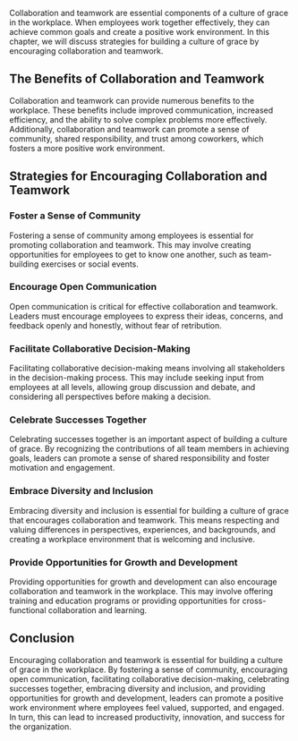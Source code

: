
Collaboration and teamwork are essential components of a culture of grace in the workplace. When employees work together effectively, they can achieve common goals and create a positive work environment. In this chapter, we will discuss strategies for building a culture of grace by encouraging collaboration and teamwork.

The Benefits of Collaboration and Teamwork
------------------------------------------

Collaboration and teamwork can provide numerous benefits to the workplace. These benefits include improved communication, increased efficiency, and the ability to solve complex problems more effectively. Additionally, collaboration and teamwork can promote a sense of community, shared responsibility, and trust among coworkers, which fosters a more positive work environment.

Strategies for Encouraging Collaboration and Teamwork
-----------------------------------------------------

### Foster a Sense of Community

Fostering a sense of community among employees is essential for promoting collaboration and teamwork. This may involve creating opportunities for employees to get to know one another, such as team-building exercises or social events.

### Encourage Open Communication

Open communication is critical for effective collaboration and teamwork. Leaders must encourage employees to express their ideas, concerns, and feedback openly and honestly, without fear of retribution.

### Facilitate Collaborative Decision-Making

Facilitating collaborative decision-making means involving all stakeholders in the decision-making process. This may include seeking input from employees at all levels, allowing group discussion and debate, and considering all perspectives before making a decision.

### Celebrate Successes Together

Celebrating successes together is an important aspect of building a culture of grace. By recognizing the contributions of all team members in achieving goals, leaders can promote a sense of shared responsibility and foster motivation and engagement.

### Embrace Diversity and Inclusion

Embracing diversity and inclusion is essential for building a culture of grace that encourages collaboration and teamwork. This means respecting and valuing differences in perspectives, experiences, and backgrounds, and creating a workplace environment that is welcoming and inclusive.

### Provide Opportunities for Growth and Development

Providing opportunities for growth and development can also encourage collaboration and teamwork in the workplace. This may involve offering training and education programs or providing opportunities for cross-functional collaboration and learning.

Conclusion
----------

Encouraging collaboration and teamwork is essential for building a culture of grace in the workplace. By fostering a sense of community, encouraging open communication, facilitating collaborative decision-making, celebrating successes together, embracing diversity and inclusion, and providing opportunities for growth and development, leaders can promote a positive work environment where employees feel valued, supported, and engaged. In turn, this can lead to increased productivity, innovation, and success for the organization.
